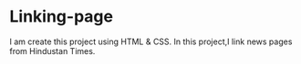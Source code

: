 # Linking-page 
I am create this project using HTML & CSS.
In this project,I link news pages from Hindustan Times.
